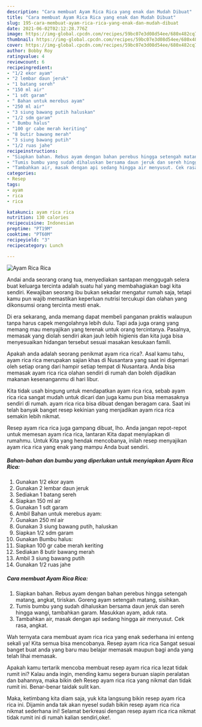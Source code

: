 ```yaml
---
description: "Cara membuat Ayam Rica Rica yang enak dan Mudah Dibuat"
title: "Cara membuat Ayam Rica Rica yang enak dan Mudah Dibuat"
slug: 195-cara-membuat-ayam-rica-rica-yang-enak-dan-mudah-dibuat
date: 2021-06-02T02:12:28.776Z
image: https://img-global.cpcdn.com/recipes/59bc07e3d08d54ee/680x482cq70/ayam-rica-rica-foto-resep-utama.jpg
thumbnail: https://img-global.cpcdn.com/recipes/59bc07e3d08d54ee/680x482cq70/ayam-rica-rica-foto-resep-utama.jpg
cover: https://img-global.cpcdn.com/recipes/59bc07e3d08d54ee/680x482cq70/ayam-rica-rica-foto-resep-utama.jpg
author: Bobby Roy
ratingvalue: 4
reviewcount: 6
recipeingredient:
- "1/2 ekor ayam"
- "2 lembar daun jeruk"
- "1 batang sereh"
- "150 ml air"
- "1 sdt garam"
- " Bahan untuk merebus ayam"
- "250 ml air"
- "3 siung bawang putih haluskan"
- "1/2 sdm garam"
- " Bumbu halus"
- "100 gr cabe merah keriting"
- "8 butir bawang merah"
- "3 siung bawang putih"
- "1/2 ruas jahe"
recipeinstructions:
- "Siapkan bahan. Rebus ayam dengan bahan perebus hingga setengah matang, angkat, tiriskan. Goreng ayam setengah matang, sisihkan."
- "Tumis bumbu yang sudah dihaluskan bersama daun jeruk dan sereh hingga wangi, tambahkan garam. Masukkan ayam, aduk rata."
- "Tambahkan air, masak dengan api sedang hingga air menyusut. Cek rasa, angkat."
categories:
- Resep
tags:
- ayam
- rica
- rica

katakunci: ayam rica rica 
nutrition: 130 calories
recipecuisine: Indonesian
preptime: "PT19M"
cooktime: "PT60M"
recipeyield: "3"
recipecategory: Lunch

---
```



![Ayam Rica Rica](https://img-global.cpcdn.com/recipes/59bc07e3d08d54ee/680x482cq70/ayam-rica-rica-foto-resep-utama.jpg)

Andai anda seorang orang tua, menyediakan santapan menggugah selera buat keluarga tercinta adalah suatu hal yang membahagiakan bagi kita sendiri. Kewajiban seorang ibu bukan sekadar mengatur rumah saja, tetapi kamu pun wajib memastikan keperluan nutrisi tercukupi dan olahan yang dikonsumsi orang tercinta mesti enak.

Di era  sekarang, anda memang dapat membeli panganan praktis walaupun tanpa harus capek mengolahnya lebih dulu. Tapi ada juga orang yang memang mau menyajikan yang terenak untuk orang tercintanya. Pasalnya, memasak yang diolah sendiri akan jauh lebih higienis dan kita juga bisa menyesuaikan hidangan tersebut sesuai masakan kesukaan famili. 



Apakah anda adalah seorang penikmat ayam rica rica?. Asal kamu tahu, ayam rica rica merupakan sajian khas di Nusantara yang saat ini digemari oleh setiap orang dari hampir setiap tempat di Nusantara. Anda bisa memasak ayam rica rica olahan sendiri di rumah dan boleh dijadikan makanan kesenanganmu di hari libur.

Kita tidak usah bingung untuk mendapatkan ayam rica rica, sebab ayam rica rica sangat mudah untuk dicari dan juga kamu pun bisa memasaknya sendiri di rumah. ayam rica rica bisa dibuat dengan beragam cara. Saat ini telah banyak banget resep kekinian yang menjadikan ayam rica rica semakin lebih nikmat.

Resep ayam rica rica juga gampang dibuat, lho. Anda jangan repot-repot untuk memesan ayam rica rica, lantaran Kita dapat menyiapkan di rumahmu. Untuk Kita yang hendak mencobanya, inilah resep menyajikan ayam rica rica yang enak yang mampu Anda buat sendiri.

<!--inarticleads1-->

##### Bahan-bahan dan bumbu yang diperlukan untuk menyiapkan Ayam Rica Rica:

1. Gunakan 1/2 ekor ayam
1. Gunakan 2 lembar daun jeruk
1. Sediakan 1 batang sereh
1. Siapkan 150 ml air
1. Gunakan 1 sdt garam
1. Ambil  Bahan untuk merebus ayam:
1. Gunakan 250 ml air
1. Gunakan 3 siung bawang putih, haluskan
1. Siapkan 1/2 sdm garam
1. Gunakan  Bumbu halus:
1. Siapkan 100 gr cabe merah keriting
1. Sediakan 8 butir bawang merah
1. Ambil 3 siung bawang putih
1. Gunakan 1/2 ruas jahe




<!--inarticleads2-->

##### Cara membuat Ayam Rica Rica:

1. Siapkan bahan. Rebus ayam dengan bahan perebus hingga setengah matang, angkat, tiriskan. Goreng ayam setengah matang, sisihkan.
1. Tumis bumbu yang sudah dihaluskan bersama daun jeruk dan sereh hingga wangi, tambahkan garam. Masukkan ayam, aduk rata.
1. Tambahkan air, masak dengan api sedang hingga air menyusut. Cek rasa, angkat.




Wah ternyata cara membuat ayam rica rica yang enak sederhana ini enteng sekali ya! Kita semua bisa mencobanya. Resep ayam rica rica Sangat sesuai banget buat anda yang baru mau belajar memasak maupun bagi anda yang telah lihai memasak.

Apakah kamu tertarik mencoba membuat resep ayam rica rica lezat tidak rumit ini? Kalau anda ingin, mending kamu segera buruan siapin peralatan dan bahannya, maka bikin deh Resep ayam rica rica yang nikmat dan tidak rumit ini. Benar-benar taidak sulit kan. 

Maka, ketimbang kita diam saja, yuk kita langsung bikin resep ayam rica rica ini. Dijamin anda tak akan nyesel sudah bikin resep ayam rica rica nikmat sederhana ini! Selamat berkreasi dengan resep ayam rica rica nikmat tidak rumit ini di rumah kalian sendiri,oke!.

